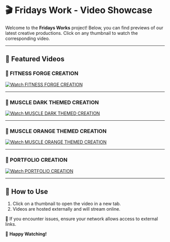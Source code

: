 # 🎬 Fridays Work - Video Showcase

Welcome to the **Fridays Works** project! Below, you can find previews of our latest creative productions. Click on any thumbnail to watch the corresponding video.

---

## 🚀 Featured Videos

### 🎥 FITNESS FORGE CREATION
[![Watch FITNESS FORGE CREATION](https://ik.imagekit.io/fppedbjmhj/friday-ai-cli-media/FITNESS_FORGE_CREATION.mp4/ik-thumbnail.jpg?updatedAt=1742181624201)](https://imagekit.io/player/embed/fppedbjmhj/friday-ai-cli-media/FITNESS_FORGE_CREATION.mp4?updatedAt=1742181624201)

---

### 🎥 MUSCLE DARK THEMED CREATION
[![Watch MUSCLE DARK THEMED CREATION](https://ik.imagekit.io/fppedbjmhj/friday-ai-cli-media/MUSCLE_DARK_THEMED_CREATION.mp4/ik-thumbnail.jpg?updatedAt=1742180860944)](https://imagekit.io/player/embed/fppedbjmhj/friday-ai-cli-media/MUSCLE_DARK_THEMED_CREATION.mp4?updatedAt=1742180860944)

---

### 🎥 MUSCLE ORANGE THEMED CREATION
[![Watch MUSCLE ORANGE THEMED CREATION](https://ik.imagekit.io/fppedbjmhj/friday-ai-cli-media/MUSCLE_ORANGE_THEMED_CREATION.mp4/ik-thumbnail.jpg?updatedAt=1742180863851)](https://imagekit.io/player/embed/fppedbjmhj/friday-ai-cli-media/MUSCLE_ORANGE_THEMED_CREATION.mp4?updatedAt=1742180863851)

---

### 🎥 PORTFOLIO CREATION
[![Watch PORTFOLIO CREATION](https://ik.imagekit.io/fppedbjmhj/friday-ai-cli-media/PORTFOLIO_CREATION.mp4/ik-thumbnail.jpg?updatedAt=1742180858872)](https://imagekit.io/player/embed/fppedbjmhj/friday-ai-cli-media/PORTFOLIO_CREATION.mp4?updatedAt=1742180858872)

---

## 📌 How to Use
1. Click on a thumbnail to open the video in a new tab.
2. Videos are hosted externally and will stream online.

🔗 If you encounter issues, ensure your network allows access to external links.

🚀 **Happy Watching!**
